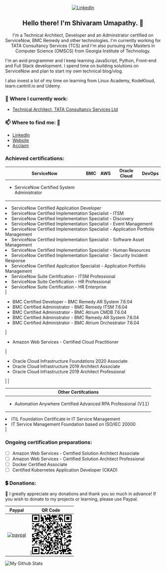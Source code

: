 <p align="center">
	<a href="https://www.linkedin.com/in/shivaramumapathy"><img src="https://img.shields.io/badge/LinkedIn--_.svg?style=social&logo=linkedin" alt="LinkedIn"></a>
</p>

<h2 align="center">Hello there! I'm Shivaram Umapathy. 👋 </h2>
<p align="center">I'm a Technical Architect, Developer and an Adminstrator certified on ServiceNow, BMC Remedy and other technologies.
I'm currently working for TATA Consultancy Services (TCS) and I'm also pursuing my Masters in Computer Science (OMSCS) from Georgia Institute of Technology.

I'm an avid programmer and I keep learning JavaScript, Python, Front-end and Full Stack development. I spend time on building solutions on ServiceNow and plan to start my own technical blog/vlog.

I also invest a lot of my time on learning from Linux Academy, KodeKloud, learn.cantrill.io and Udemy.</p>

### 💼 Where I currently work:
- [Technical Architect, TATA Consultancy Services Ltd](https://tcs.com/)

### 📫 Where to find me: 🔗
- [LinkedIn](https://linkedin.com/in/shivaramumapathy)
- [Website](https://shivaramumapathy.com)
- [Acclaim](https://www.youracclaim.com/users/shivaram-umapathy)

### Achieved certifications:
| ServiceNow | BMC | AWS | Oracle Cloud | DevOps |
| ---------- | --- | --- | ------------ | ------ |
|<ul><li>ServiceNow Certified System Administrator</li>
<li>ServiceNow Certified Application Developer</li>
<li>ServiceNow Certified Implementation Specialist - ITSM</li>
<li>ServiceNow Certified Implementation Specialist - Discovery</li>
<li>ServiceNow Certified Implementation Specialist - Event Management</li>
<li>ServiceNow Certified Implementation Specialist - Application Portfolio Management</li>
<li>ServiceNow Certified Implementation Specialist - Software Asset Management</li>
<li>ServiceNow Certified Implementation Specialist - Human Resources</li>
<li>ServiceNow Certified Implementation Specialist - Security Incident Response</li>
<li>ServiceNow Certified Application Specialist - Application Portfolio Management</li>
<li>ServiceNow Suite Certification - ITSM Professional</li>
<li>ServiceNow Suite Certification - HR Professional</li>
<li>ServiceNow Suite Certification - HR Enterprise</li></ul>|

<ul><li>BMC Certified Developer - BMC Remedy AR System 7.6.04</li>
<li>BMC Certified Administrator - BMC Remedy ITSM 7.6.04</li>
<li>BMC Certified Administrator - BMC Atrium CMDB 7.6.04</li>
<li>BMC Certified Administrator - BMC Remedy AR System 7.6.04</li>
<li>BMC Certified Administrator - BMC Atrium Orchestrator 7.6.04</li></ul>|

<ul><li>Amazon Web Services - Certified Cloud Practitioner</li></ul>|

<ul><li>Oracle Cloud Infrastructure Foundations 2020 Associate</li>
<li>Oracle Cloud Infrastructure 2019 Architect Associate</li>
<li>Oracle Cloud Infrastructure 2019 Architect Professional</li></ul>|
| 

| Other Certifcations |
| ---------- |
| <ul><li>Automation Anywhere Certified Advanced RPA Professional (V11)</li>
<li>ITIL Foundation Certificate in IT Service Management</li>
<li>IT Service Management Foundation based on ISO/IEC 20000</li></ul>|

### Ongoing certification preparations:

- [ ] Amazon Web Services - Certified Solution Architect Associate 
- [ ] Amazon Web Services - Certified Solution Architect Professional
- [ ] Docker Certified Associate
- [ ] Certified Kubernetes Application Developer (CKAD)

### :heavy_dollar_sign: Donations:

:pray: I greatly appreciate any donations and thank you so much in advance!
If you wish to donate to my projects or learning, please use Paypal.

| Paypal | QR Code |
| ------ | ------- |
| [![paypal](https://www.paypalobjects.com/en_US/i/btn/btn_donateCC_LG.gif)](https://www.paypal.com/cgi-bin/webscr?cmd=_donations&business=PHMPE6PV5TZE4&currency_code=USD) |  <center>[![](https://github.com/shivaramumapathy/shivaramumapathy/blob/main/QR%20Code.png)</center> |


![My Github Stats](https://github-readme-stats.vercel.app/api?username=shivaramumapathy&show_icons=true&theme=radical)
